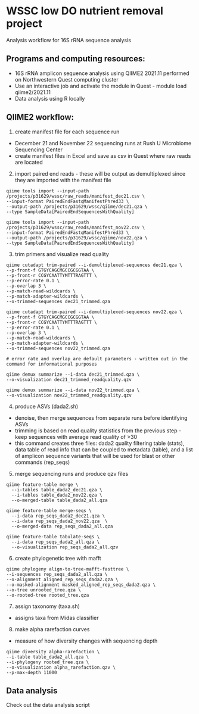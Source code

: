 # WSSC low DO nutrient removal project
Analysis workflow for 16S rRNA sequence analysis

## Programs and computing resources:  
- 16S rRNA amplicon sequence analysis using QIIME2 2021.11 performed on Northwestern Quest computing cluster
- Use an interactive job and activate the module in Quest - module load qiime2/2021.11
- Data analysis using R locally

## QIIME2 workflow:  
1) create manifest file for each sequence run
- December 21 and November 22 sequencing runs at Rush U Microbiome Sequencing Center
- create manifest files in Excel and save as csv in Quest where raw reads are located

2) import paired end reads - these will be output as demultiplexed since they are imported with the manifest file

```
qiime tools import --input-path /projects/p31629/wssc/raw_reads/manifest_dec21.csv \
--input-format PairedEndFastqManifestPhred33 \
--output-path /projects/p31629/wssc/qiime/dec21.qza \
--type SampleData[PairedEndSequencesWithQuality]

qiime tools import --input-path /projects/p31629/wssc/raw_reads/manifest_nov22.csv \
--input-format PairedEndFastqManifestPhred33 \
--output-path /projects/p31629/wssc/qiime/nov22.qza \
--type SampleData[PairedEndSequencesWithQuality]
```

3) trim primers and visualize read quality

```
qiime cutadapt trim-paired --i-demultiplexed-sequences dec21.qza \
--p-front-f GTGYCAGCMGCCGCGGTAA \
--p-front-r CCGYCAATTYMTTTRAGTTT \
--p-error-rate 0.1 \
--p-overlap 3 \
--p-match-read-wildcards \
--p-match-adapter-wildcards \
--o-trimmed-sequences dec21_trimmed.qza

qiime cutadapt trim-paired --i-demultiplexed-sequences nov22.qza \
--p-front-f GTGYCAGCMGCCGCGGTAA \
--p-front-r CCGYCAATTYMTTTRAGTTT \
--p-error-rate 0.1 \
--p-overlap 3 \
--p-match-read-wildcards \
--p-match-adapter-wildcards \
--o-trimmed-sequences nov22_trimmed.qza

# error rate and overlap are default parameters - written out in the command for informational purposes

qiime demux summarize --i-data dec21_trimmed.qza \
--o-visualization dec21_trimmed_readquality.qzv

qiime demux summarize --i-data nov22_trimmed.qza \
--o-visualization nov22_trimmed_readquality.qzv

```

4) produce ASVs (dada2.sh)
- denoise, then merge sequences from separate runs before identifying ASVs
- trimming is based on read quality statistics from the previous step - keep sequences with average read quality of >30
- this command creates three files: dada2 quality filtering table (stats), data table of read info that can be coupled to metadata (table), and a list of amplicon sequence variants that will be used for blast or other commands (rep_seqs)


5) merge sequencing runs and produce qzv files
```
qiime feature-table merge \
  --i-tables table_dada2_dec21.qza \
  --i-tables table_dada2_nov22.qza \
  --o-merged-table table_dada2_all.qza

qiime feature-table merge-seqs \
  --i-data rep_seqs_dada2_dec21.qza \
  --i-data rep_seqs_dada2_nov22.qza  \
  --o-merged-data rep_seqs_dada2_all.qza

qiime feature-table tabulate-seqs \
  --i-data rep_seqs_dada2_all.qza \
  --o-visualization rep_seqs_dada2_all.qzv

```


6) create phylogenetic tree with mafft

```
qiime phylogeny align-to-tree-mafft-fasttree \
--i-sequences rep_seqs_dada2_all.qza \
--o-alignment aligned_rep_seqs_dada2.qza \
--o-masked-alignment masked_aligned_rep_seqs_dada2.qza \
--o-tree unrooted_tree.qza \
--o-rooted-tree rooted_tree.qza
```


7) assign taxonomy (taxa.sh)
- assigns taxa from Midas classifier


8) make alpha rarefaction curves
- measure of how diversity changes with sequencing depth

```
qiime diversity alpha-rarefaction \
--i-table table_dada2_all.qza \
--i-phylogeny rooted_tree.qza \
--o-visualization alpha_rarefaction.qzv \
--p-max-depth 11000
```


## Data analysis
Check out the data analysis script 
